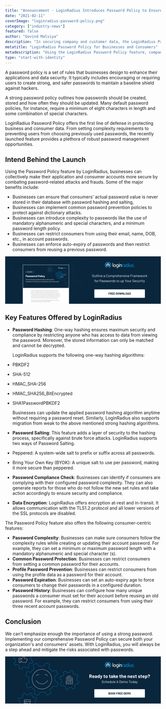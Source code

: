 ```yaml
---
title: "Announcement - LoginRadius Introduces Password Policy to Ensure Best Practices for Businesses and Consumers"
date: "2021-02-11"
coverImage: "loginradius-password-policy.png"
category: ["industry-news"]
featured: false
author: "Govind Malviya"
description: "In securing company and customer data, the LoginRadius Password Policy provides the first line of protection. The newly released function offers a plethora of robust password management opportunities, from setting difficulty criteria to stopping users from choosing previously used passwords."
metatitle: "LoginRadius Password Policy for Businesses and Consumers"
metadescription: "Using the LoginRadius Password Policy feature, companies can make their applications and user accounts more secure collectively."
type: "start-with-identity"
---
```


A password policy is a set of rules that businesses design to enhance their applications and data security. It typically includes encouraging or requiring users to create strong, and safer passwords to maintain a baseline shield against hackers. 

A strong password policy outlines how passwords should be created, stored and how often they should be updated. Many default password policies, for instance, require a minimum of eight characters in length and some combination of special characters.

LoginRadius Password Policy offers the first line of defense in protecting business and consumer data. From setting complexity requirements to preventing users from choosing previously used passwords, the recently launched feature provides a plethora of robust password management opportunities. 


## Intend Behind the Launch

Using the Password Policy feature by LoginRadius, businesses can collectively make their application and consumer accounts more secure by combating password-related attacks and frauds. Some of the major benefits include:


*   Businesses can ensure that consumers' actual password value is never stored in their database with password hashing and salting,
*   Businesses can implement common password prevention policies to protect against dictionary attacks.
*   Businesses can introduce complexity to passwords like the use of mandatory alphanumeric and special characters, and a minimum password length policy. 
*   Businesses can restrict consumers from using their email, name, DOB, etc., in account passwords. 
*   Businesses can enforce auto-expiry of passwords and then restrict consumers from reusing a previous password.


[![password-policy-datasheet](password-policy-datasheet.png)](https://www.loginradius.com/resource/password-policy-datasheet)

## Key Features Offered by LoginRadius


*   **Password Hashing**: One-way hashing ensures maximum security and compliance by restricting anyone who has access to data from viewing the password. Moreover, the stored information can only be matched and cannot be decrypted. 

    LoginRadius supports the following one-way hashing algorithms:

*   PBKDF2
*   SHA-512
*   HMAC_SHA-256 
*   HMAC_SHA256_BitEncrypted
*   SHA1PasswordPBKDF2

    Businesses can update the applied password hashing algorithm anytime without requiring a password reset. Similarly, LoginRadius also supports migration from weak to the above mentioned strong hashing algorithms.

*   **Password Salting**: This feature adds a layer of security to the hashing process, specifically against brute force attacks. LoginRadius supports two ways of Password Salting.
*   Peppered: A system-wide salt to prefix or suffix across all passwords.
*   Bring Your Own Key (BYOK): A unique salt to use per password, making it more secure than peppered.
*   **Password Compliance Check**: Businesses can identify if consumers are complying with their configured password complexity. They can also generate reports for those who do not follow the new set rules and take action accordingly to ensure security and compliance.
*   **Data Encryption**: LoginRadius offers encryption at-rest and in-transit. It allows communication with the TLS1.2 protocol and all lower versions of the SSL protocols are disabled.

The Password Policy feature also offers the following consumer-centric features:



*   **Password Complexity**: Businesses can make sure consumers follow the complexity rules while creating or updating their account password. For example, they can set a minimum or maximum password length with a mandatory alphanumeric and special character (s). 
*   **Common Password Protection**: Businesses can restrict consumers from setting a common password for their accounts. 
*   **Profile Password Prevention**: Businesses can restrict consumers from using the profile data as a password for their account.
*   **Password Expiration**: Businesses can set an auto-expiry age to force consumers to change their passwords in a configured duration.
*   **Password History**: Businesses can configure how many unique passwords a consumer must set for their account before reusing an old password. For example, they can restrict consumers from using their three recent account passwords.


## Conclusion 

We can’t emphasize enough the importance of using a strong password. Implementing our comprehensive Password Policy can secure both your organization's and consumers' assets. With LoginRadius, you will always be a step ahead and mitigate the risks associated with passwords.


[![book-a-demo-loginradius](../assets/book-a-demo-loginradius.png)](https://www.loginradius.com/book-a-demo/)